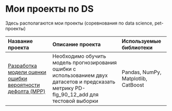 # Мои проекты по DS

Здесь располагаются мои проекты (соревнования по data science, pet-проекты)

| Название проекта                                                                                                                                                                                                                                                                                                                                                                                                                                                        | Описание проекта                                                                                                                                                                  | Используемые библиотеки                                  |
| :-----------------------------------------------------------------------------------------------------------------------------------------------------------------------------------------------------------------------------------------------------------------------------------------------------------------------------------------------------------------------------------------------------------------------------------------------------------------------|:----------------------------------------------------------------------------------------------------------------------------------------------------------------------------------|:---------------------------------------------------------|
| [Разработка модели оценки ошибки вероятности дефолта (MPP)](https://github.com/an4ouce/my_ds_projects/tree/master/Open%20Data%20Battle%20hack)                                                                                                                                                                                                                                                                                    |Необходимо обучить модель прогнозирования ошибки с использованием двух датасетов и предсказать метрику PD-flg_90_12_add для тестовой выборки                                       | Pandas, NumPy, Matplotlib, CatBoost                      |
